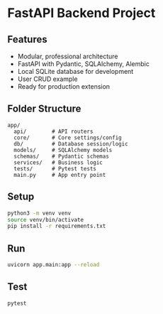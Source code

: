 # FastAPI Backend Project

## Features
- Modular, professional architecture
- FastAPI with Pydantic, SQLAlchemy, Alembic
- Local SQLite database for development
- User CRUD example
- Ready for production extension

## Folder Structure
```
app/
  api/        # API routers
  core/       # Core settings/config
  db/         # Database session/logic
  models/     # SQLAlchemy models
  schemas/    # Pydantic schemas
  services/   # Business logic
  tests/      # Pytest tests
  main.py     # App entry point
```

## Setup
```bash
python3 -m venv venv
source venv/bin/activate
pip install -r requirements.txt
```

## Run
```bash
uvicorn app.main:app --reload
```

## Test
```bash
pytest
``` 
